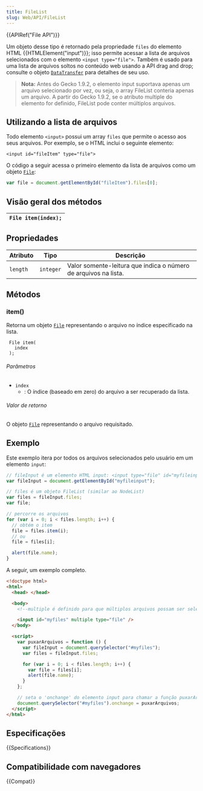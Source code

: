 ```yaml
---
title: FileList
slug: Web/API/FileList
---
```


{{APIRef("File API")}}

Um objeto desse tipo é retornado pela propriedade `files` do elemento HTML {{HTMLElement("input")}}; isso permite acessar a lista de arquivos selecionados com o elemento `<input type="file">`. Também é usado para uma lista de arquivos soltos no conteúdo web usando a API drag and drop; consulte o objeto [`DataTransfer`](/pt-BR/docs/DragDrop/DataTransfer) para detalhes de seu uso.

> **Nota:** Antes do Gecko 1.9.2, o elemento input suportava apenas um arquivo selecionado por vez, ou seja, o array FileList conteria apenas um arquivo. A partir do Gecko 1.9.2, se o atributo multiple do elemento for definido, FileList pode conter múltiplos arquivos.

## Utilizando a lista de arquivos

Todo elemento `<input>` possui um array `files` que permite o acesso aos seus arquivos. Por exemplo, se o HTML inclui o seguinte elemento:

```
<input id="fileItem" type="file">
```

O código a seguir acessa o primeiro elemento da lista de arquivos como um objeto [`File`](/pt-BR/docs/DOM/File):

```js
var file = document.getElementById("fileItem").files[0];
```

## Visão geral dos métodos

| `File item(index);` |
| ------------------- |

## Propriedades

| Atributo | Tipo      | Descrição                                                       |
| -------- | --------- | --------------------------------------------------------------- |
| `length` | `integer` | Valor somente-leitura que indica o número de arquivos na lista. |

## Métodos

### item()

Retorna um objeto [`File`](/pt-BR/docs/DOM/File) representando o arquivo no índice especificado na lista.

```
 File item(
   index
 );
```

###### Parâmetros

- `index`
  - : O índice (baseado em zero) do arquivo a ser recuperado da lista.

###### Valor de retorno

O objeto [`File`](/pt-BR/docs/DOM/File) representando o arquivo requisitado.

## Exemplo

Este exemplo itera por todos os arquivos selecionados pelo usuário em um elemento `input`:

```js
// fileInput é um elemento HTML input: <input type="file" id="myfileinput" multiple>
var fileInput = document.getElementById("myfileinput");

// files é um objeto FileList (similar ao NodeList)
var files = fileInput.files;
var file;

// percorre os arquivos
for (var i = 0; i < files.length; i++) {
  // obtém o item
  file = files.item(i);
  // ou
  file = files[i];

  alert(file.name);
}
```

A seguir, um exemplo completo.

```html
<!doctype html>
<html>
  <head> </head>

  <body>
    <!--multiple é definido para que múltiplos arquivos possam ser selecionados-->

    <input id="myfiles" multiple type="file" />
  </body>

  <script>
    var puxarArquivos = function () {
      var fileInput = document.querySelector("#myfiles");
      var files = fileInput.files;

      for (var i = 0; i < files.length; i++) {
        var file = files[i];
        alert(file.name);
      }
    };

    // seta o 'onchange' do elemento input para chamar a função puxarArquivos
    document.querySelector("#myfiles").onchange = puxarArquivos;
  </script>
</html>
```

## Especificações

{{Specifications}}

## Compatibilidade com navegadores

{{Compat}}
